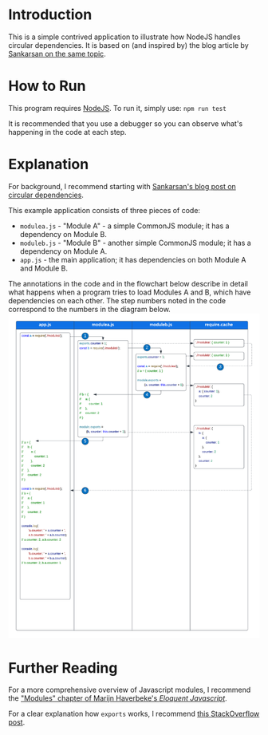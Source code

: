 # Introduction
This is a simple contrived application to illustrate how NodeJS  handles circular dependencies. It is based on (and inspired by) the blog article by [Sankarsan on the same topic](https://sankarsan.wordpress.com/2021/08/15/circular-dependency-in-node-js-modules/).

# How to Run
This program requires [NodeJS](https://nodejs.org/). To run it, simply use:
`npm run test`

It is recommended that you use a debugger so you can observe what's happening in the code at each step.

# Explanation
For background, I recommend starting with [Sankarsan's blog post on circular dependencies](https://sankarsan.wordpress.com/2021/08/15/circular-dependency-in-node-js-modules/).

This example application consists of three pieces of code:
* `modulea.js` - "Module A" - a simple CommonJS module; it has a dependency on Module B.
* `moduleb.js` - "Module B" - another simple CommonJS module; it has a dependency on Module A.
* `app.js` - the main application; it has dependencies on both Module A and Module B.

The annotations in the code and in the flowchart below describe in detail what happens when a program tries to load Modules A and B, which have dependencies on each other. The step numbers noted in the code correspond to the numbers in the diagram below.
![Flowchart showing execution of app.js](nodejs_circular_dependency_flowchart.png)

# Further Reading
For a more comprehensive overview of Javascript modules, I recommend the ["Modules" chapter of Marijn Haverbeke's *Eloquent Javascript*](https://eloquentjavascript.net/10_modules.html). 

For a clear explanation how `exports` works, I recommend [this StackOverflow post](https://stackoverflow.com/a/26451885).